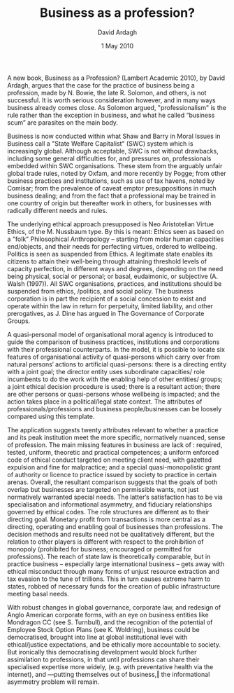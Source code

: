 ﻿---
layout: post
title:  Business as a profession?
date:   1 May 2010
author: David Ardagh
categories: australian-ethics
---

A new book, Business as a Profession? (Lambert Academic 2010), by David Ardagh, argues that the case for the practice of business being a profession, made by N. Bowie, the late R. Solomon, and others, is not successful. It is worth serious consideration however, and in many ways business already comes close. As Solomon argued, "professionalism" is the rule rather than the exception in business, and what he called “business scum” are parasites on the main body.

Business is now conducted within what Shaw and Barry in Moral Issues in Business call a "State Welfare Capitalist" (SWC) system which is increasingly global. Although acceptable, SWC is not without drawbacks, including some general difficulties for, and pressures on, professionals embedded within SWC organisations. These stem from the arguably unfair global trade rules, noted by Oxfam, and more recently by Pogge; from other business practices and institutions, such as use of tax havens, noted by Comisar; from the prevalence of caveat emptor presuppositions in much business dealing; and from the fact that a professional may be trained in one country of origin but thereafter work in others, for businesses with radically different needs and rules.

The underlying ethical approach presupposed is Neo Aristotelian Virtue Ethics, of the M. Nussbaum type. By this is meant: Ethics seen as based on a "folk" Philosophical Anthropology – starting from molar human capacities end/objects, and their needs for perfecting virtues, ordered to wellbeing. Politics is seen as suspended from Ethics. A legitimate state enables its citizens to attain their well-being through attaining threshold levels of capacity perfection, in different ways and degrees, depending on the need being physical, social or personal; or basal, eudaimonic, or subjective (A. Walsh (1997)). All SWC organisations, practices, and institutions should be suspended from ethics, /politics, and social policy. The business corporation is in part the recipient of a social concession to exist and operate within the law in return for perpetuity, limited liability, and other prerogatives, as J. Dine has argued in The Governance of Corporate Groups.

A quasi-personal model of organisational moral agency is introduced to guide the comparison of business practices, institutions and corporations with their professional counterparts. In the model, it is possible to locate six features of organisational activity of quasi-persons which carry over from natural persons‘ actions to artificial quasi-persons: there is a directing entity with a joint goal; the director entity uses subordinate capacities/ role incumbents to do the work with the enabling help of other entities/ groups; a joint ethical decision procedure is used; there is a resultant action; there are other persons or quasi-persons whose wellbeing is impacted; and the action takes place in a political/legal state context. The attributes of professionals/professions and business people/businesses can be loosely compared using this template.

The application suggests twenty attributes relevant to whether a practice and its peak institution meet the more specific, normatively nuanced, sense of profession. The main missing features in business are lack of : required, tested, uniform, theoretic and practical competences; a uniform enforced code of ethical conduct targeted on meeting client need, with gazetted expulsion and fine for malpractice; and a special quasi-monopolistic grant of authority or licence to practice issued by society to practice in certain arenas. Overall, the resultant comparison suggests that the goals of both overlap but businesses are targeted on permissible wants, not just normatively warranted special needs. The latter‘s satisfaction has to be via specialisation and informational asymmetry, and fiduciary relationships governed by ethical codes. The role structures are different as to their directing goal. Monetary profit from transactions is more central as a directing, operating and enabling goal of businesses than professions. The decision methods and results need not be qualitatively different, but the relation to other players is different with respect to the prohibition of monopoly (prohibited for business; encouraged or permitted for professions). The reach of state law is theoretically comparable, but in practice business – especially large international business – gets away with ethical misconduct through many forms of unjust resource extraction and tax evasion to the tune of trillions. This in turn causes extreme harm to states, robbed of necessary funds for the creation of public infrastructure meeting basal needs.

With robust changes in global governance, corporate law, and redesign of Anglo American corporate forms, with an eye on business entities like Mondragon CC (see S. Turnbull), and the recognition of the potential of Employee Stock Option Plans (see K. Woldring), business could be democratised, brought into line at global institutional level with ethical/justice expectations, and be ethically more accountable to society. But ironically this democratising development would block further assimilation to professions, in that until professions can share their specialised expertise more widely, (e.g. with preventative health via the internet), and ―putting themselves out of business,‖ the informational asymmetry problem will remain.

